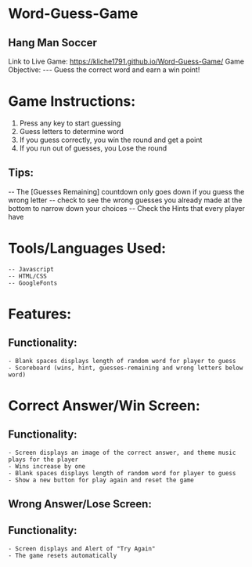 # Word-Guess-Game
## Hang Man Soccer
Link to Live Game: https://kliche1791.github.io/Word-Guess-Game/
Game Objective:
    --- Guess the correct word and earn a win point! 
# Game Instructions:
 1. Press any key to start guessing
 2. Guess letters to determine word 
 3. If you guess correctly, you win the round and get a point
 4. If you run out of guesses, you Lose the round
 
 ## Tips: 
   -- The [Guesses Remaining] countdown only goes down if you guess the wrong letter
   -- check to see the wrong guesses you already made at the bottom to narrow down your choices
   -- Check the Hints that every player have

# Tools/Languages Used:
    -- Javascript 
    -- HTML/CSS 
    -- GoogleFonts

# Features:    

 ## Functionality:
    - Blank spaces displays length of random word for player to guess
    - Scoreboard (wins, hint, guesses-remaining and wrong letters below word) 
 
 # Correct Answer/Win Screen:
   ## Functionality:
    - Screen displays an image of the correct answer, and theme music plays for the player
    - Wins increase by one
    - Blank spaces displays length of random word for player to guess
    - Show a new button for play again and reset the game

## Wrong Answer/Lose Screen:
   ## Functionality:
    - Screen displays and Alert of "Try Again" 
    - The game resets automatically
